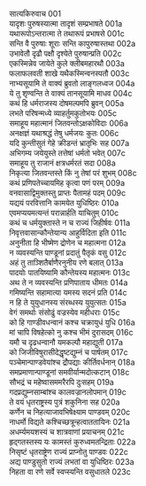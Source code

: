 सात्यकिरुवाच	001  
यादृशः पुरुषस्यात्मा तादृशं सम्प्रभाषते	001a  
यथारूपोऽन्तरात्मा ते तथारूपं प्रभाषसे	001c  
सन्ति वै पुरुषाः शूराः सन्ति कापुरुषास्तथा	002a  
उभावेतौ दृढौ पक्षौ दृश्येते पुरुषान्प्रति	002c  
एकस्मिन्नेव जायेते कुले क्लीबमहारथौ	003a  
फलाफलवती शाखे यथैकस्मिन्वनस्पतौ	003c  
नाभ्यसूयामि ते वाक्यं ब्रुवतो लाङ्गलध्वज	004a  
ये तु शृण्वन्ति ते वाक्यं तानसूयामि माधव	004c  
कथं हि धर्मराजस्य दोषमल्पमपि ब्रुवन्	005a  
लभते परिषन्मध्ये व्याहर्तुमकुतोभयः	005c  
समाहूय महात्मानं जितवन्तोऽक्षकोविदाः	006a  
अनक्षज्ञं यथाश्रद्धं तेषु धर्मजयः कुतः	006c  
यदि कुन्तीसुतं गेहे क्रीडन्तं भ्रातृभिः सह	007a  
अभिगम्य जयेयुस्ते तत्तेषां धर्मतो भवेत्	007c  
समाहूय तु राजानं क्षत्रधर्मरतं सदा	008a  
निकृत्या जितवन्तस्ते किं नु तेषां परं शुभम्	008c  
कथं प्रणिपतेच्चायमिह कृत्वा पणं परम्	009a  
वनवासाद्विमुक्तस्तु प्राप्तः पैतामहं पदम्	009c  
यद्ययं परवित्तानि कामयेत युधिष्ठिरः	010a  
एवमप्ययमत्यन्तं परान्नार्हति याचितुम्	010c  
कथं च धर्मयुक्तास्ते न च राज्यं जिहीर्षवः	011a  
निवृत्तवासान्कौन्तेयान्य आहुर्विदिता इति	011c  
अनुनीता हि भीष्मेण द्रोणेन च महात्मना	012a  
न व्यवस्यन्ति पाण्डूनां प्रदातुं पैतृकं वसु	012c  
अहं तु ताञ्शितैर्बाणैरनुनीय रणे बलात्	013a  
पादयोः पातयिष्यामि कौन्तेयस्य महात्मनः	013c  
अथ ते न व्यवस्यन्ति प्रणिपाताय धीमतः	014a  
गमिष्यन्ति सहामात्या यमस्य सदनं प्रति	014c  
न हि ते युयुधानस्य संरब्धस्य युयुत्सतः	015a  
वेगं समर्थाः संसोढुं वज्रस्येव महीधराः	015c  
को हि गाण्डीवधन्वानं कश्च चक्रायुधं युधि	016a  
मां चापि विषहेत्को नु कश्च भीमं दुरासदम्	016c  
यमौ च दृढधन्वानौ यमकल्पौ महाद्युती	017a  
को जिजीविषुरासीदेद्धृष्टद्युम्नं च पार्षतम्	017c  
पञ्चेमान्पाण्डवेयांश्च द्रौपद्याः कीर्तिवर्धनान्	018a  
समप्रमाणान्पाण्डूनां समवीर्यान्मदोत्कटान्	018c  
सौभद्रं च महेष्वासममरैरपि दुःसहम्	019a  
गदप्रद्युम्नसाम्बांश्च कालवज्रानलोपमान्	019c  
ते वयं धृतराष्ट्रस्य पुत्रं शकुनिना सह	020a  
कर्णेन च निहत्याजावभिषेक्ष्याम पाण्डवम्	020c  
नाधर्मो विद्यते कश्चिच्छत्रून्हत्वाततायिनः	021a  
अधर्म्यमयशस्यं च शात्रवाणां प्रयाचनम्	021c  
हृद्गतस्तस्य यः कामस्तं कुरुध्वमतन्द्रिताः	022a  
निसृष्टं धृतराष्ट्रेण राज्यं प्राप्नोतु पाण्डवः	022c  
अद्य पाण्डुसुतो राज्यं लभतां वा युधिष्ठिरः	023a  
निहता वा रणे सर्वे स्वप्स्यन्ति वसुधातले	023c  
